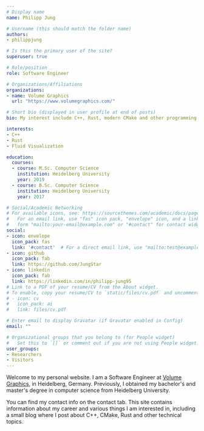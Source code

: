 ```yaml
---
# Display name
name: Philipp Jung

# Username (this should match the folder name)
authors:
- philippjung

# Is this the primary user of the site?
superuser: true

# Role/position
role: Software Engineer

# Organizations/Affiliations
organizations:
- name: Volume Graphics
  url: "https://www.volumegraphics.com/"

# Short bio (displayed in user profile at end of posts)
bio: My interest include C++, Rust, modern CMake and other programming related topics.

interests:
- C++
- Rust
- Fluid Visualization

education:
  courses:
  - course: M.Sc. Computer Science
    institution: Heidelberg University
    year: 2019
  - course: B.Sc. Computer Science
    institution: Heidelberg University
    year: 2017

# Social/Academic Networking
# For available icons, see: https://sourcethemes.com/academic/docs/page-builder/#icons
#   For an email link, use "fas" icon pack, "envelope" icon, and a link in the
#   form "mailto:your-email@example.com" or "#contact" for contact widget.
social:
- icon: envelope
  icon_pack: fas
  link: '#contact'  # For a direct email link, use "mailto:test@example.org".
- icon: github
  icon_pack: fab
  link: https://github.com/JungStar
- icon: linkedin
  icon_pack: fab
  link: https://linkedin.com/in/philipp-jung95
# Link to a PDF of your resume/CV from the About widget.
# To enable, copy your resume/CV to `static/files/cv.pdf` and uncomment the lines below.
# - icon: cv
#   icon_pack: ai
#   link: files/cv.pdf

# Enter email to display Gravatar (if Gravatar enabled in Config)
email: ""

# Organizational groups that you belong to (for People widget)
#   Set this to `[]` or comment out if you are not using People widget.
user_groups:
- Researchers
- Visitors
---
```

Welcome to my personal website. 
I am a Software Engineer at [Volume Graphics](https://www.volumegraphics.com/), in Heidelberg, Germany. 
Previously, I obtained my bachelor's and master's degree in computer science from Heidelberg University.

You can find my contact info on the contact tab. This site contains information about my career and various things I am interested in, including a small blog where I post about C++, CMake, Rust and other technical topics.
